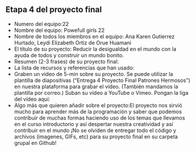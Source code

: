 ## Etapa 4 del proyecto final

- Numero del equipo:22
- Nombre del equipo: Powefull girls 22
- Nombre de todos los miembros en el equipo:  Ana Karen Gutierrez Hurtado, Leydi Elizabeth Ortiz de Orue Huamani
- El título de su proyecto: Reducir la desigualdad en el mundo con la ayuda de todos y construir un mundo bonito.
- Resumen (2-3 frases) de su proyecto final:
- La lista de recursos y referencias que han usado:
- Graben un video de 5-min sobre su proyecto. Se puede utilizar la plantilla de diapositivas (“Entrega 4 Proyecto Final Patrones Hermosos”) en nuestra plataforma para grabar el video. (También mandamos la plantilla por correo.) Suban su vídeo a YouTube o Vimeo. Pongan la liga del vídeo aquí: 
- Algo más que quieren añadir sobre el proyecto:El proyecto nos sirvió mucho para aprender más de la programación y saber que podemos  contribuir de muchas formas haciendo uso de los temas que llevamos en el curso introductorio y así despertar nuestra creatividad y  así contribuir en el mundo 
¡No se olviden de entregar todo el código y archivos (imagenes, GIFs, etc) para su proyecto final en su carpeta grupal en Github!

